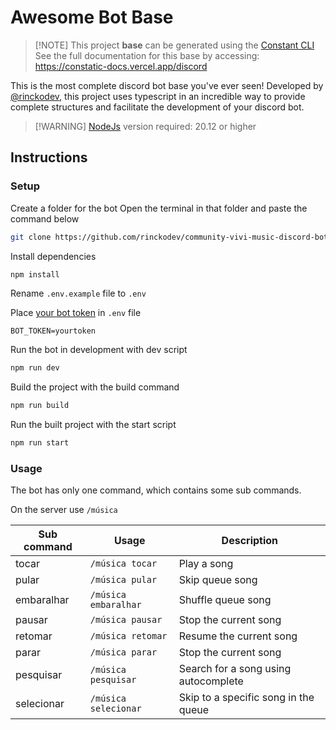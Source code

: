 # Awesome Bot Base

> [!NOTE] This project **base** can be generated using the [Constant CLI](https://github.com/rinckodev/constatic)
> See the full documentation for this base by accessing: https://constatic-docs.vercel.app/discord

This is the most complete discord bot base you've ever seen! Developed by [@rinckodev](https://github.com/rinckodev), this project uses typescript in an incredible way to provide complete structures and facilitate the development of your discord bot.

> [!WARNING] [NodeJs](https://nodejs.org/en) version required: 20.12 or higher

## Instructions

### Setup
Create a folder for the bot
Open the terminal in that folder and paste the command below
```bash
git clone https://github.com/rinckodev/community-vivi-music-discord-bot.git .
```

Install dependencies
```bash
npm install
```

Rename `.env.example` file to `.env`

Place [your bot token](https://constatic-docs.vercel.app/discord/guides/application) in `.env` file
```
BOT_TOKEN=yourtoken
```

Run the bot in development with dev script
```bash
npm run dev
```

Build the project with the build command
```bash
npm run build
```

Run the built project with the start script
```bash
npm run start
```

### Usage

The bot has only one command, which contains some sub commands.

On the server use `/música`

| Sub command | Usage | Description |
| - | - | - |
| tocar | `/música tocar` | Play a song |
| pular | `/música pular` | Skip queue song |
| embaralhar | `/música embaralhar` | Shuffle queue song |
| pausar | `/música pausar` | Stop the current song |
| retomar | `/música retomar` | Resume the current song |
| parar | `/música parar` | Stop the current song |
| pesquisar | `/música pesquisar` | Search for a song using autocomplete |
| selecionar | `/música selecionar` | Skip to a specific song in the queue |